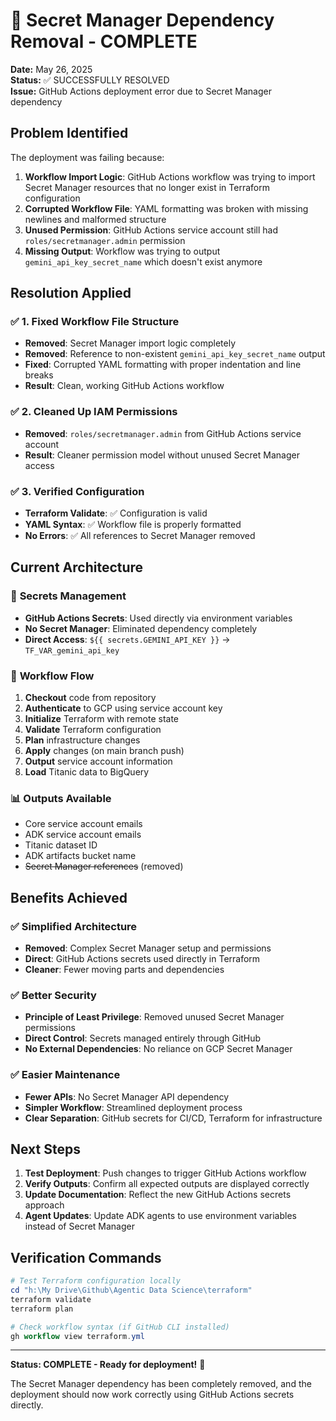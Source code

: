 # 🎉 Secret Manager Dependency Removal - COMPLETE

**Date:** May 26, 2025  
**Status:** ✅ SUCCESSFULLY RESOLVED  
**Issue:** GitHub Actions deployment error due to Secret Manager dependency

## Problem Identified

The deployment was failing because:
1. **Workflow Import Logic**: GitHub Actions workflow was trying to import Secret Manager resources that no longer exist in Terraform configuration
2. **Corrupted Workflow File**: YAML formatting was broken with missing newlines and malformed structure
3. **Unused Permission**: GitHub Actions service account still had `roles/secretmanager.admin` permission
4. **Missing Output**: Workflow was trying to output `gemini_api_key_secret_name` which doesn't exist anymore

## Resolution Applied

### ✅ 1. Fixed Workflow File Structure
- **Removed**: Secret Manager import logic completely
- **Removed**: Reference to non-existent `gemini_api_key_secret_name` output
- **Fixed**: Corrupted YAML formatting with proper indentation and line breaks
- **Result**: Clean, working GitHub Actions workflow

### ✅ 2. Cleaned Up IAM Permissions  
- **Removed**: `roles/secretmanager.admin` from GitHub Actions service account
- **Result**: Cleaner permission model without unused Secret Manager access

### ✅ 3. Verified Configuration
- **Terraform Validate**: ✅ Configuration is valid
- **YAML Syntax**: ✅ Workflow file is properly formatted
- **No Errors**: ✅ All references to Secret Manager removed

## Current Architecture

### 🔐 **Secrets Management**
- **GitHub Actions Secrets**: Used directly via environment variables
- **No Secret Manager**: Eliminated dependency completely  
- **Direct Access**: `${{ secrets.GEMINI_API_KEY }}` → `TF_VAR_gemini_api_key`

### 🚀 **Workflow Flow**
1. **Checkout** code from repository
2. **Authenticate** to GCP using service account key
3. **Initialize** Terraform with remote state
4. **Validate** Terraform configuration
5. **Plan** infrastructure changes
6. **Apply** changes (on main branch push)
7. **Output** service account information
8. **Load** Titanic data to BigQuery

### 📊 **Outputs Available**
- Core service account emails
- ADK service account emails  
- Titanic dataset ID
- ADK artifacts bucket name
- ~~Secret Manager references~~ (removed)

## Benefits Achieved

### ✅ **Simplified Architecture**
- **Removed**: Complex Secret Manager setup and permissions
- **Direct**: GitHub Actions secrets used directly in Terraform
- **Cleaner**: Fewer moving parts and dependencies

### ✅ **Better Security**
- **Principle of Least Privilege**: Removed unused Secret Manager permissions
- **Direct Control**: Secrets managed entirely through GitHub
- **No External Dependencies**: No reliance on GCP Secret Manager

### ✅ **Easier Maintenance**
- **Fewer APIs**: No Secret Manager API dependency
- **Simpler Workflow**: Streamlined deployment process
- **Clear Separation**: GitHub secrets for CI/CD, Terraform for infrastructure

## Next Steps

1. **Test Deployment**: Push changes to trigger GitHub Actions workflow
2. **Verify Outputs**: Confirm all expected outputs are displayed correctly
3. **Update Documentation**: Reflect the new GitHub Actions secrets approach
4. **Agent Updates**: Update ADK agents to use environment variables instead of Secret Manager

## Verification Commands

```powershell
# Test Terraform configuration locally
cd "h:\My Drive\Github\Agentic Data Science\terraform"
terraform validate
terraform plan

# Check workflow syntax (if GitHub CLI installed)
gh workflow view terraform.yml
```

---

**Status: COMPLETE - Ready for deployment!** 🚀

The Secret Manager dependency has been completely removed, and the deployment should now work correctly using GitHub Actions secrets directly.
